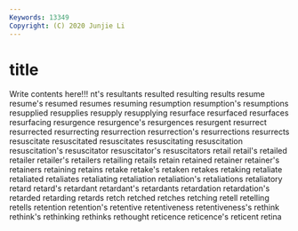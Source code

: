 ```yaml
---
Keywords: 13349
Copyright: (C) 2020 Junjie Li
---
```


# title

Write contents here!!!
nt's 
resultants 
resulted 
resulting 
results
resume 
resume's 
resumed 
resumes 
resuming 
resumption 
resumption's 
resumptions 
resupplied 
resupplies
resupply 
resupplying 
resurface 
resurfaced 
resurfaces 
resurfacing 
resurgence 
resurgence's 
resurgences 
resurgent
resurrect 
resurrected 
resurrecting 
resurrection 
resurrection's 
resurrections 
resurrects 
resuscitate 
resuscitated 
resuscitates
resuscitating 
resuscitation 
resuscitation's 
resuscitator 
resuscitator's 
resuscitators 
retail 
retail's 
retailed 
retailer
retailer's 
retailers 
retailing 
retails 
retain 
retained 
retainer 
retainer's 
retainers 
retaining
retains 
retake 
retake's 
retaken 
retakes 
retaking 
retaliate 
retaliated 
retaliates 
retaliating
retaliation 
retaliation's 
retaliations 
retaliatory 
retard 
retard's 
retardant 
retardant's 
retardants 
retardation
retardation's 
retarded 
retarding 
retards 
retch 
retched 
retches 
retching 
retell 
retelling
retells 
retention 
retention's 
retentive 
retentiveness 
retentiveness's 
rethink 
rethink's 
rethinking 
rethinks
rethought 
reticence 
reticence's 
reticent 
retina 
